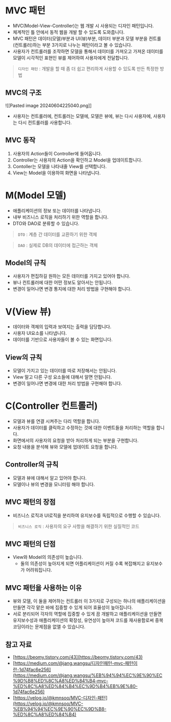 # MVC 패턴
- MVC(Model-View-Controller)는 웹 개발 시 사용되는 디자인 패턴입니다.
- 체계적인 틀 안에서 동적 웹을 개발 할 수 있도록 도와줍니다.
- MVC 패턴은 데이터(모델)부분과 UI(뷰)부분, 데이터 부분과 모델 부분을 컨트롤(컨트롤러)하는 부분 3가지로 나누는 패턴이라고 볼 수 있습니다.
- 사용자가 컨트롤러를 조작하면 모델을 통해서 데이터를 가져오고 가져온 데이터를 모델이 시각적인 표현인 뷰를 제어하여 사용자에게 전달합니다.

> `디자인 패턴` : 개발을 할 때 좀 더 쉽고 편리하게 사용할 수 있도록 만든 특정한 방법

## MVC의 구조
![[Pasted image 20240604225040.png]]
- 사용자는 컨트롤러에, 컨트롤러는 모델에, 모델은 뷰에, 뷰는 다시 사용자에, 사용자는 다시 컨트롤러를 사용합니다.

## MVC 동작
1. 사용자의 Action들이 Controller에 들어옵니다.
2. Controller는 사용자의 Action을 확인하고 Model을 업데이트합니다.
3. Contoller는 모델을 나타내줄 View를 선택합니다.
4. View는 Model을 이용하여 화면을 나타냅니다.

# M(Model 모델)
- 애플리케이션의 정보 또는 데이터를 나타냅니다.
- 내부 비즈니스 로직을 처리하기 위한 역할을 합니다.
- DTO와 DAO로 분류할 수 있습니다.

> `DTO` : 계층 간 데이터를 교환하기 위한 객체

> `DAO` : 실제로 DB의 데이터에 접근하는 객체

## Model의 규칙
- 사용자가 편집하길 원하는 모든 데이터를 가지고 있어야 합니다.
- 뷰나 컨트롤러에 대한 어떤 정보도 알아서는 안됩니다.
- 변경이 일어나면 변경 통지에 대한 처리 방법을 구현해야 합니다.

# V(View 뷰)
- 데이터와 객체의 입력과 보여지는 출력을 담당합니다.
- 사용자 UI요소를 나타냅니다.
- 데이터를 기반으로 사용자들이 볼 수 있는 화면입니다.

## View의 규칙
- 모델이 가지고 있는 데이터를 따로 저장해서는 안됩니다.
- View 말고 다른 구성 요소들에 대해서 알면 안됩니다.
- 변경이 일어나면 변경에 대한 처리 방법을 구현해야 합니다.

# C(Controller 컨트롤러)
- 모델과 뷰를 연결 시켜주는 다리 역할을 합니다.
- 사용자가 데이터를 클릭하고 수정하는 것에 대한 이벤트들을 처리하는 역할을 합니다.
- 화면에서의 사용자의 요청을 받아 처리하게 되는 부분을 구현합니다.
- 요청 내용을 분석해 뷰와 모델에 업데이트 요청을 합니다.

## Controller의 규칙
- 모델과 뷰에 대해서 알고 있어야 합니다.
- 모델이나 뷰의 변경을 모니터링 해야 합니다.

## MVC 패턴의 장점
- 비즈니스 로직과 UI로직을 분리하여 유지보수를 독립적으로 수행할 수 있습니다.

> `비즈니스 로직` : 사용자의 요구 사항을 해결하기 위한 실질적인 코드

## MVC 패턴의 단점

- View와 Model의 의존성이 높습니다.
    - 둘의 의존성이 높아지게 되면 어플리케이션이 커질 수록 복잡해지고 유지보수가 어려워집니다.

## MVC 패턴을 사용하는 이유

- 뷰와 모델, 이 둘을 제어하는 컨트롤러 이 3가지로 구성되는 하나의 애플리케이션을 만들면 각각 맡은 바에 집중할 수 있게 되어 효율성이 높아집니다.
- 서로 분리되어 각자의 역할에 집중할 수 있게 끔 개발하고 애플리케이션을 만들면 유지보수성과 애플리케이션의 확장성, 유연성이 높아져 코드를 재사용함로써 중복 코딩이라는 문제점을 없앨 수 있습니다.

## 참고 자료
- [https://beomy.tistory.com/43](https://beomy.tistory.com/43)
- [https://medium.com/@jang.wangsu/디자인패턴-mvc-패턴이란-1d74fac6e256](https://medium.com/@jang.wangsu/%EB%94%94%EC%9E%90%EC%9D%B8%ED%8C%A8%ED%84%B4-mvc-%ED%8C%A8%ED%84%B4%EC%9D%B4%EB%9E%80-1d74fac6e256)
- [](https://velog.io/@kmnsoo/MVC-%EB%94%94%EC%9E%90%EC%9D%B8-%ED%8C%A8%ED%84%B4)[https://velog.io/@kmnsoo/MVC-디자인-패턴](https://velog.io/@kmnsoo/MVC-%EB%94%94%EC%9E%90%EC%9D%B8-%ED%8C%A8%ED%84%B4)